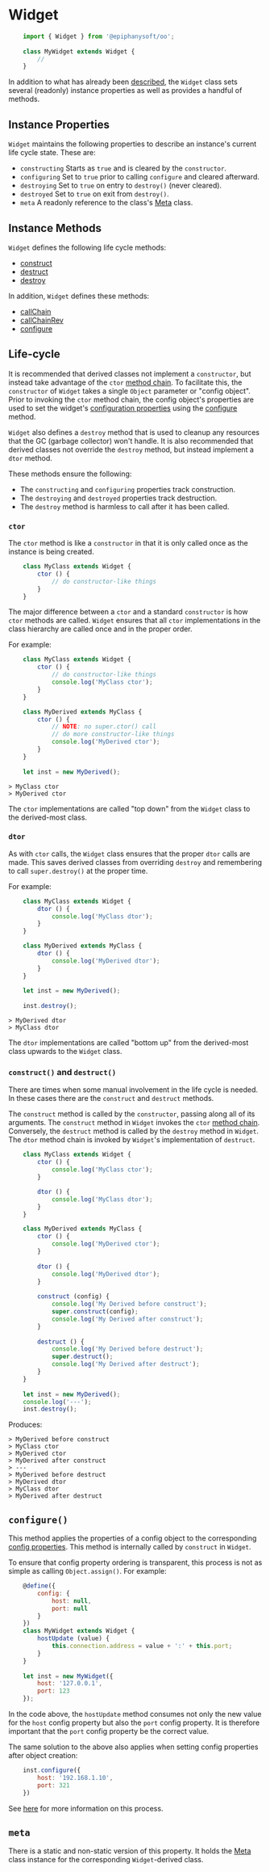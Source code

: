 # Widget

```javascript
    import { Widget } from '@epiphanysoft/oo';
    
    class MyWidget extends Widget {
        //
    }
```

In addition to what has already been [described](../Readme.md), the `Widget` class sets
several (readonly) instance properties as well as provides a handful of methods.

## Instance Properties

`Widget` maintains the following properties to describe an instance's current life cycle
state. These are:

 - `constructing` Starts as `true` and is cleared by the `constructor`.
 - `configuring` Set to `true` prior to calling `configure` and cleared afterward.
 - `destroying` Set to `true` on entry to `destroy()` (never cleared).
 - `destroyed` Set to `true` on exit from `destroy()`.
 - `meta` A readonly reference to the class's [Meta](#_meta) class.

## Instance Methods

`Widget` defines the following life cycle methods:

 - [construct](#_construct)
 - [destruct](#_construct)
 - [destroy](#_lifecycle)

In addition, `Widget` defines these methods:

 - [callChain](./Processors.md#_chains)
 - [callChainRev](./Processors.md#_chains)
 - [configure](#_configure)

<a name="_lifecycle"></a>

## Life-cycle

It is recommended that derived classes not implement a `constructor`, but instead take
advantage of the `ctor` [method chain](./Mixins.md#_chains). To facilitate this, the
`constructor` of `Widget` takes a single `Object` parameter or "config object". Prior to
invoking the `ctor` method chain, the config object's properties are used to set the
widget's [configuration properties](../Readme.md#_configs) using the [configure](#_configure)
method.

`Widget` also defines a `destroy` method that is used to cleanup any resources that the GC
(garbage collector) won't handle. It is also recommended that derived classes not override
the `destroy` method, but instead implement a `dtor` method.

These methods ensure the following:

 - The `constructing` and `configuring` properties track construction.
 - The `destroying` and `destroyed` properties track destruction.
 - The `destroy` method is harmless to call after it has been called.

### `ctor`

The `ctor` method is like a `constructor` in that it is only called once as the instance
is being created.

```javascript
    class MyClass extends Widget {
        ctor () {
            // do constructor-like things
        }
    }
```

The major difference between a `ctor` and a standard `constructor` is how `ctor` methods
are called. `Widget` ensures that all `ctor` implementations in the class hierarchy are
called once and in the proper order.

For example:

```javascript
    class MyClass extends Widget {
        ctor () {
            // do constructor-like things
            console.log('MyClass ctor');
        }
    }

    class MyDerived extends MyClass {
        ctor () {
            // NOTE: no super.ctor() call
            // do more constructor-like things
            console.log('MyDerived ctor');
        }
    }
    
    let inst = new MyDerived();
```
    
    > MyClass ctor
    > MyDerived ctor

The `ctor` implementations are called "top down" from the `Widget` class to the
derived-most class.

### `dtor`

As with `ctor` calls, the `Widget` class ensures that the proper `dtor` calls are made.
This saves derived classes from overriding `destroy` and remembering to call
`super.destroy()` at the proper time.

For example:

```javascript
    class MyClass extends Widget {
        dtor () {
            console.log('MyClass dtor');
        }
    }

    class MyDerived extends MyClass {
        dtor () {
            console.log('MyDerived dtor');
        }
    }
    
    let inst = new MyDerived();
    
    inst.destroy();
```
    
    > MyDerived dtor
    > MyClass dtor

The `dtor` implementations are called "bottom up" from the derived-most class upwards to
the `Widget` class.

<a name="_construct"></a>

### `construct()` and `destruct()`

There are times when some manual involvement in the life cycle is needed. In these cases
there are the `construct` and `destruct` methods.

The `construct` method is called by the `constructor`, passing along all of its arguments.
The `construct` method in `Widget` invokes the `ctor` [method chain](./Mixins.md#_chains).
Conversely, the `destruct` method is called by the `destroy` method in `Widget`. The `dtor`
method chain is invoked by `Widget`'s implementation of `destruct`.

```javascript
    class MyClass extends Widget {
        ctor () {
            console.log('MyClass ctor');
        }

        dtor () {
            console.log('MyClass dtor');
        }
    }

    class MyDerived extends MyClass {
        ctor () {
            console.log('MyDerived ctor');
        }
        
        dtor () {
            console.log('MyDerived dtor');
        }
        
        construct (config) {
            console.log('My Derived before construct');
            super.construct(config);
            console.log('My Derived after construct');
        }
        
        destruct () {
            console.log('My Derived before destruct');
            super.destruct();
            console.log('My Derived after destruct');
        }
    }
    
    let inst = new MyDerived();
    console.log('---');
    inst.destroy();
```

Produces:

    > MyDerived before construct
    > MyClass ctor
    > MyDerived ctor
    > MyDerived after construct
    > ---
    > MyDerived before destruct
    > MyDerived dtor
    > MyClass dtor
    > MyDerived after destruct

<a name="_configure"></a>

## `configure()`

This method applies the properties of a config object to the corresponding
[config properties](../Readme.md#_configs). This method is internally called by `construct`
in `Widget`.

To ensure that config property ordering is transparent, this process is not as simple as
calling `Object.assign()`. For example:

```javascript
    @define({
        config: {
            host: null,
            port: null
        }
    })
    class MyWidget extends Widget {
        hostUpdate (value) {
            this.connection.address = value + ':' + this.port;
        }
    }
    
    let inst = new MyWidget({
        host: '127.0.0.1',
        port: 123
    });
```

In the code above, the `hostUpdate` method consumes not only the new value for the `host`
config property but also the `port` config property. It is therefore important that the
`port` config property be the correct value.

The same solution to the above also applies when setting config properties after object
creation:

```javascript
    inst.configure({
        host: '192.168.1.10',
        port: 321
    })
```

See [here](./Configs.md) for more information on this process.

<a name="_meta"></a>

## `meta`

There is a static and non-static version of this property. It holds the [Meta](./Meta.md)
class instance for the corresponding `Widget`-derived class.
